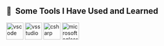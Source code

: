 <h2> 🚀 &nbsp;Some Tools I Have Used and Learned</h2>
<p align="left">
<img src="https://cdn.jsdelivr.net/gh/devicons/devicon/icons/vscode/vscode-original.svg" alt="vscode" width="45" height="45"/>
<img src="https://cdn.jsdelivr.net/gh/devicons/devicon/icons/visualstudio/visualstudio-plain.svg"  alt="vsstudio"  width="45" height="45"/>
<img src="https://cdn.jsdelivr.net/gh/devicons/devicon/icons/csharp/csharp-original.svg" alt="csharp" width="45" height="45"/> 
<img src="https://cdn.jsdelivr.net/gh/devicons/devicon/icons/microsoftsqlserver/microsoftsqlserver-plain-wordmark.svg"  alt="microsoftsqlserver" width="45" height="45"/>
          
</p>

<!---
kawtog/kawtog is a ✨ special ✨ repository because its `README.md` (this file) appears on your GitHub profile.
You can click the Preview link to take a look at your changes.
--->
